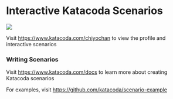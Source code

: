 # Interactive Katacoda Scenarios

[![](http://shields.katacoda.com/katacoda/chiyochan/count.svg)](https://www.katacoda.com/chiyochan "Get your profile on Katacoda.com")

Visit https://www.katacoda.com/chiyochan to view the profile and interactive scenarios

### Writing Scenarios
Visit https://www.katacoda.com/docs to learn more about creating Katacoda scenarios

For examples, visit https://github.com/katacoda/scenario-example
